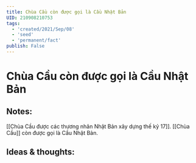 ```yaml
---
title: Chùa Cầu còn được gọi là Cầu Nhật Bản
UID: 210908210753
tags:
  - 'created/2021/Sep/08'
  - 'seed'
  - 'permanent/fact'
publish: False
---
```

# Chùa Cầu còn được gọi là Cầu Nhật Bản

## Notes:
[[Chùa Cầu được các thương nhân Nhật Bản xây dựng thế kỷ 17]]. [[Chùa Cầu]] còn được gọi là Cầu Nhật Bản.

## Ideas & thoughts:
